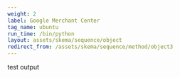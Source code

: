 ```yaml
---
weight: 2
label: Google Merchant Center
tag_name: ubuntu
run_time: /bin/python
layout: assets/skema/sequence/object
redirect_from: /assets/skema/sequence/method/object3
---
```

test output
